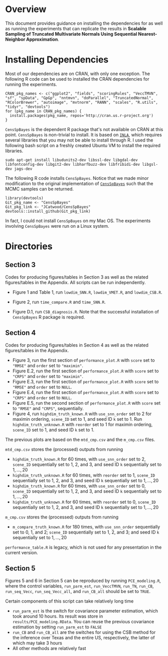 # Overview

This document provides guidance on installing the dependencies for as well as running the experiments that can replicate the results in **Scalable Sampling of Truncated Multivariate Normals Using Sequential Nearest-Neighbor Approximation**.

# Installing Dependencies

Most of our dependencies are on CRAN, with only one exception. The following R code can be used to installed the CRAN dependencies for running the experiments.
```
CRAN_pkg_names <- c("ggplot2", "fields", "scoringRules", "VeccTMVN", "sf", "spData", "GpGp", "nntmvn", "doParallel", "TruncatedNormal", "RColorBrewer", "autoimage", "mvtnorm", "RANN", "scales", "R.utils", "tidyr", "devtools")
for (pkg_name in CRAN_pkg_names) {
  install.packages(pkg_name, repos='http://cran.us.r-project.org')
}
```

`CensSpBayes` is the dependent R package that's not available on CRAN at this point. `CensSpBayes` is non-trivial to install. It is based on [`INLA`](https://www.r-inla.org/download-install), which requires several libraries that you may not be able to install through R. I used the following bash script on a freshly created Ubuntu VM to install the required libraries.
```
sudo apt-get install libudunits2-dev libssl-dev libgdal-dev libfontconfig-dev libgit2-dev libharfbuzz-dev libfribidi-dev libgsl-dev jags-dev
```

The following R code installs `CensSpBayes`. Notice that we made minor modification to the original implementation of [`CensSpBayes`](https://github.com/SumanM47/CensSpBayes) such that the MCMC samples can be returned.
```
library(devtools)
Git_pkg_name <- "CensSpBayes"
Git_pkg_link <- "JCatwood/CensSpBayes"
devtools::install_github(Git_pkg_link)
```

In fact, I could not install `CensSpBayes` on my Mac OS. The experiments involving `CensSpBayes` were run on a Linux system.

# Directories

## Section 3

Codes for producing figures/tables in Section 3 as well as the related figures/tables in the Appendix. All scripts can be run independently. 

- Figure 1 and Table 1, run `lowdim_SNN.R`, `lowdim_VMET.R`, and `lowdim_CSB.R`.

- Figure 2, run `time_compare.R` and `time_SNN.R`.

- Figure D.1, run `CSB_diagnosis.R`. Note that the successful installation of `CensSpBayes` R package is required.

## Section 4

Codes for producing figures/tables in Section 4 as well as the related figures/tables in the Appendix.

- Figure 3, run the first section of `performance_plot.R` with `score` set to `"RMSE"` and `order` set to `"maximin"`.
- Figure E.2, run the first section of `performance_plot.R` with `score` set to `"CRPS"` and `order` set to `"maximin"`.
- Figure E.3, run the first section of `performance_plot.R` with `score` set to `"RMSE"` and `order` set to `NULL`.
- Figure E.4, run the first section of `performance_plot.R` with `score` set to `"CRPS"` and `order` set to `NULL`.
- Figure E.5, run the second section of `performance_plot.R` with `score` set to `"RMSE"` and `"CRPS"`, sequentially.
- Figure 4, run `highdim_truth_known.R` with `use_snn_order` set to 2 for maximin ordering, `scene_ID` set to 1, and seed ID `k` set to 1. Run `highdim_truth_unknown.R` with `reorder` set to 1 for maximin ordering, `scene_ID` set to 1, and seed ID `k` set to 1.

The previous plots are based on the `mtd_cmp.csv` and the `m_cmp.csv` files. 

`mtd_cmp.csv` stores the (processed) outputs from running
- `highdim_truth_known.R` for 60 times, with `use_snn_order` set to 2, `scene_ID` sequentially set to 1, 2, and 3, and seed ID `k` sequentially set to $1, \ldots, 20$
- `highdim_truth_unknown.R` for 60 times, with `reorder` set to 1, `scene_ID` sequentially set to 1, 2, and 3, and seed ID `k` sequentially set to $1, \ldots, 20$
- `highdim_truth_known.R` for 60 times, with `use_snn_order` set to 0, `scene_ID` sequentially set to 1, 2, and 3, and seed ID `k` sequentially set to $1, \ldots, 20$
- `highdim_truth_unknown.R` for 60 times, with `reorder` set to 0, `scene_ID` sequentially set to 1, 2, and 3, and seed ID `k` sequentially set to $1, \ldots, 20$

`m_cmp.csv` stores the (processed) outputs from running
- `m_compare_truth_known.R` for 180 times, with `use_snn_order` sequentially set to 0, 1, and 2; `scene_ID` sequentially set to 1, 2, and 3; and seed ID `k` sequentially set to $1, \ldots, 20$

`performance_table.R` is legacy, which is not used for any presentation in the current version.

## Section 5

Figures 5 and 6 in Section 5 can be reproduced by running `PCE_modeling.R`, where the control variables, `run_parm_est`, `run_VeccTMVN`, `run_TN`, `run_CB`, `run_seq_Vecc`, `run_seq_Vecc_all`, and `run_CB_all` should be set to `TRUE`.
 
Certain components of this script can take relatively long time

- `run_parm_est` is the switch for covariance parameter estimation, which took around 10 hours. Its result was store in `results/PCE_modeling.RData`. You can reuse the previous covariance estimation by setting `run_parm_est` to `FALSE` 
- `run_CB` and `run_CB_all` are the switches for using the CSB method for the inference over Texas and the entire US, respectively, the latter of which may take 3 hours
- All other methods are relatively fast












